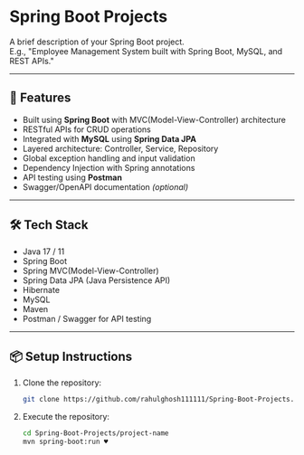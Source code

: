# Spring Boot Projects

A brief description of your Spring Boot project.  
E.g., "Employee Management System built with Spring Boot, MySQL, and REST APIs."

---

## 🚀 Features

- Built using **Spring Boot** with MVC(Model-View-Controller) architecture
- RESTful APIs for CRUD operations
- Integrated with **MySQL** using **Spring Data JPA**
- Layered architecture: Controller, Service, Repository
- Global exception handling and input validation
- Dependency Injection with Spring annotations
- API testing using **Postman**
- Swagger/OpenAPI documentation *(optional)*

---

## 🛠 Tech Stack

- Java 17 / 11  
- Spring Boot  
- Spring MVC(Model-View-Controller)  
- Spring Data JPA (Java Persistence API)  
- Hibernate  
- MySQL  
- Maven  
- Postman / Swagger for API testing

---

## 📦 Setup Instructions

1. Clone the repository:
   ```bash
   git clone https://github.com/rahulghosh111111/Spring-Boot-Projects.git
1. Execute the repository:
   ```bash
   cd Spring-Boot-Projects/project-name
   mvn spring-boot:run ♥  
   

